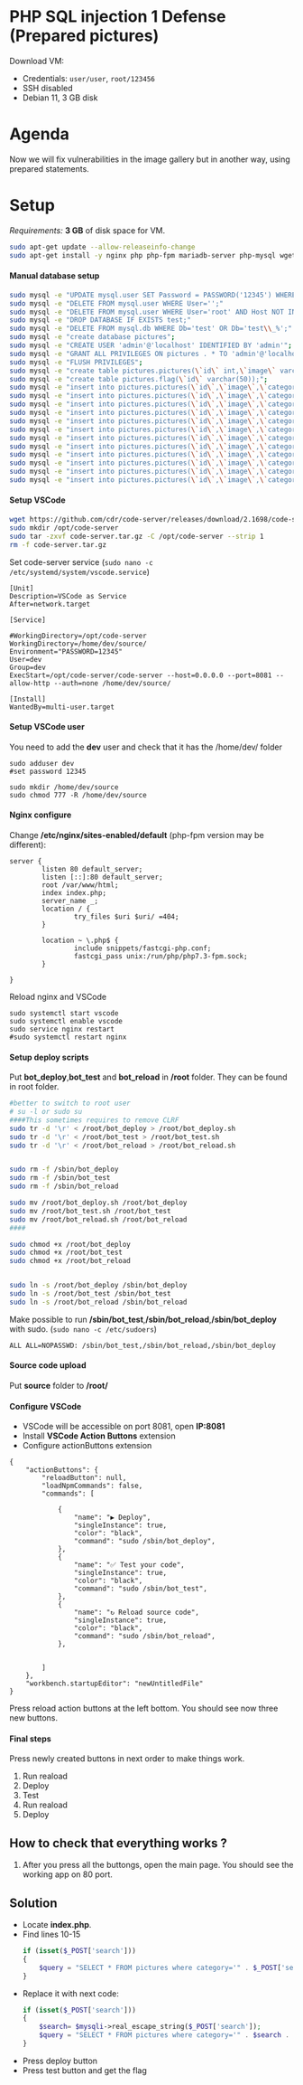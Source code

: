 # PHP SQL injection 1 Defense (Prepared pictures)

Download VM:
* Credentials: ```user/user```, ```root/123456```
* SSH disabled
* Debian 11, 3 GB disk


# Agenda

Now we will fix vulnerabilities in the image gallery but in another way, using prepared statements.



# Setup

*Requirements:*  **3 GB** of disk space for VM.

```bash
sudo apt-get update --allow-releaseinfo-change
sudo apt-get install -y nginx php php-fpm mariadb-server php-mysql wget unzip python python2.7 sqlmap curl sudo
```

#### Manual database setup

```bash
sudo mysql -e "UPDATE mysql.user SET Password = PASSWORD('12345') WHERE User = 'root'"
sudo mysql -e "DELETE FROM mysql.user WHERE User='';"
sudo mysql -e "DELETE FROM mysql.user WHERE User='root' AND Host NOT IN ('localhost', '127.0.0.1', '::1');"
sudo mysql -e "DROP DATABASE IF EXISTS test;"
sudo mysql -e "DELETE FROM mysql.db WHERE Db='test' OR Db='test\\_%';"
sudo mysql -e "create database pictures";
sudo mysql -e "CREATE USER 'admin'@'localhost' IDENTIFIED BY 'admin'";
sudo mysql -e "GRANT ALL PRIVILEGES ON pictures . * TO 'admin'@'localhost'";
sudo mysql -e "FLUSH PRIVILEGES";
sudo mysql -e "create table pictures.pictures(\`id\` int,\`image\` varchar(255),\`category\` varchar(50));";
sudo mysql -e "create table pictures.flag(\`id\` varchar(50));";
sudo mysql -e "insert into pictures.pictures(\`id\`,\`image\`,\`category\`) values ('1','animals-1.jpg','animals');";
sudo mysql -e "insert into pictures.pictures(\`id\`,\`image\`,\`category\`) values ('2','animals-2.jpg','animals');";
sudo mysql -e "insert into pictures.pictures(\`id\`,\`image\`,\`category\`) values ('3','animals-3.jpg','animals');";
sudo mysql -e "insert into pictures.pictures(\`id\`,\`image\`,\`category\`) values ('4','animals-4.jpg','animals');";
sudo mysql -e "insert into pictures.pictures(\`id\`,\`image\`,\`category\`) values ('5','animals-5.jpg','animals');";
sudo mysql -e "insert into pictures.pictures(\`id\`,\`image\`,\`category\`) values ('6','animals-6.jpg','animals');";
sudo mysql -e "insert into pictures.pictures(\`id\`,\`image\`,\`category\`) values ('7','nature-1.jpg','nature');";
sudo mysql -e "insert into pictures.pictures(\`id\`,\`image\`,\`category\`) values ('8','nature-2.jpg','nature');";
sudo mysql -e "insert into pictures.pictures(\`id\`,\`image\`,\`category\`) values ('9','nature-3.jpg','nature');";
sudo mysql -e "insert into pictures.pictures(\`id\`,\`image\`,\`category\`) values ('10','art-3.jpg','art');";
sudo mysql -e "insert into pictures.pictures(\`id\`,\`image\`,\`category\`) values ('11','art-3.jpg','art');";
sudo mysql -e "insert into pictures.pictures(\`id\`,\`image\`,\`category\`) values ('12','art-3.jpg','art');";
```



#### Setup VSCode

```bash
wget https://github.com/cdr/code-server/releases/download/2.1698/code-server2.1698-vsc1.41.1-linux-x86_64.tar.gz -O code-server.tar.gz
sudo mkdir /opt/code-server
sudo tar -zxvf code-server.tar.gz -C /opt/code-server --strip 1
rm -f code-server.tar.gz
```

Set code-server service (```sudo nano -c /etc/systemd/system/vscode.service```)



```
[Unit]
Description=VSCode as Service
After=network.target

[Service]

#WorkingDirectory=/opt/code-server
WorkingDirectory=/home/dev/source/
Environment="PASSWORD=12345"
User=dev
Group=dev
ExecStart=/opt/code-server/code-server --host=0.0.0.0 --port=8081 --allow-http --auth=none /home/dev/source/

[Install]
WantedBy=multi-user.target

```

#### Setup VSCode user

You need to add the **dev** user and check that it has the /home/dev/ folder

```
sudo adduser dev
#set password 12345

sudo mkdir /home/dev/source
sudo chmod 777 -R /home/dev/source

```



#### Nginx configure

Change **/etc/nginx/sites-enabled/default** (php-fpm version may be different):
```
server {
        listen 80 default_server;
        listen [::]:80 default_server;
        root /var/www/html;
        index index.php;
        server_name _;
        location / {
                try_files $uri $uri/ =404;
        }

        location ~ \.php$ {
                include snippets/fastcgi-php.conf;
                fastcgi_pass unix:/run/php/php7.3-fpm.sock;
        }

}

```


Reload nginx and VSCode
```
sudo systemctl start vscode
sudo systemctl enable vscode
sudo service nginx restart
#sudo systemctl restart nginx
```


#### Setup deploy scripts

Put **bot_deploy**,**bot_test** and **bot_reload** in **/root** folder. They can be found in root folder.

```bash
#better to switch to root user
# su -l or sudo su
####This sometimes requires to remove CLRF
sudo tr -d '\r' < /root/bot_deploy > /root/bot_deploy.sh
sudo tr -d '\r' < /root/bot_test > /root/bot_test.sh
sudo tr -d '\r' < /root/bot_reload > /root/bot_reload.sh


sudo rm -f /sbin/bot_deploy
sudo rm -f /sbin/bot_test
sudo rm -f /sbin/bot_reload

sudo mv /root/bot_deploy.sh /root/bot_deploy
sudo mv /root/bot_test.sh /root/bot_test
sudo mv /root/bot_reload.sh /root/bot_reload
####

sudo chmod +x /root/bot_deploy
sudo chmod +x /root/bot_test
sudo chmod +x /root/bot_reload


sudo ln -s /root/bot_deploy /sbin/bot_deploy
sudo ln -s /root/bot_test /sbin/bot_test
sudo ln -s /root/bot_reload /sbin/bot_reload
```



Make possible to run **/sbin/bot_test**,**/sbin/bot_reload**,**/sbin/bot_deploy** with sudo. (```sudo nano -c /etc/sudoers```)

```
ALL ALL=NOPASSWD: /sbin/bot_test,/sbin/bot_reload,/sbin/bot_deploy
```


#### Source code upload

Put **source** folder to **/root/**


#### Configure VSCode
- VSCode will be accessible on port 8081, open **IP:8081**
- Install **VSCode Action Buttons** extension
- Configure actionButtons extension 

```
{
    "actionButtons": {
        "reloadButton": null,
        "loadNpmCommands": false,
        "commands": [
		
            {
                "name": "▶ Deploy",
                "singleInstance": true,
                "color": "black",
                "command": "sudo /sbin/bot_deploy",
            },
            {
                "name": "✅ Test your code",
                "singleInstance": true,
                "color": "black",
                "command": "sudo /sbin/bot_test",
            },
            {
                "name": "↻ Reload source code",
                "singleInstance": true,
                "color": "black",
                "command": "sudo /sbin/bot_reload",
            },


        ]
    },
    "workbench.startupEditor": "newUntitledFile"
}
```
Press reload action buttons at the left bottom. You should see now three new buttons.


#### Final steps
Press newly created buttons in next order to make things work.
1. Run reaload
2. Deploy
3. Test 
4. Run reaload
5. Deploy


## How to check that everything works ?
1. After you press all the buttongs,  open the main page. You should see the working app on 80 port. 


## Solution

- Locate **index.php**. 
- Find lines 10-15
    ```php
    if (isset($_POST['search']))
    {
        $query = "SELECT * FROM pictures where category='" . $_POST['search'] . "'";
    }
    ```
- Replace it with next code:
    ```php
    if (isset($_POST['search']))
    {
    	$search= $mysqli->real_escape_string($_POST['search']);
        $query = "SELECT * FROM pictures where category='" . $search . "'";
    }
    ```
- Press deploy button
- Press test button and get the flag
